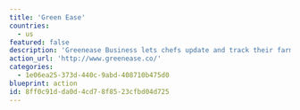 ```yaml
---
title: 'Green Ease'
countries:
  - us
featured: false
description: 'Greenease Business lets chefs update and track their farms, push out specials on the app and search for farm-fresh products. Farms/purveyors interested in bringing fresh, local food to all can can login to verify who’s buying from them and list their products for search by chefs and restaurants.'
action_url: 'http://www.greenease.co/'
categories:
  - 1e06ea25-373d-440c-9abd-408710b475d0
blueprint: action
id: 8ff0c91d-da0d-4cd7-8f85-23cfbd04d725
---
```

